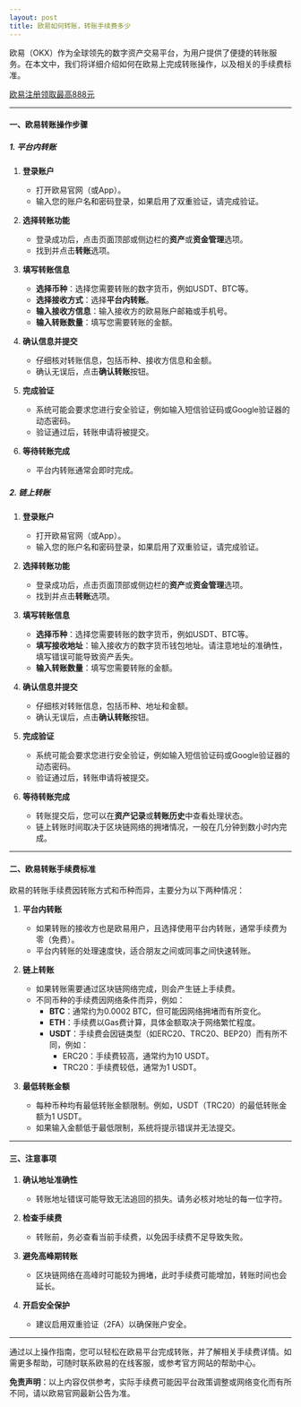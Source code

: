 ```yaml
---
layout: post
title: 欧易如何转账，转账手续费多少
---
```

欧易（OKX）作为全球领先的数字资产交易平台，为用户提供了便捷的转账服务。在本文中，我们将详细介绍如何在欧易上完成转账操作，以及相关的手续费标准。

<a class="register-button" href="#">欧易注册领取最高888元</a>

---

#### 一、欧易转账操作步骤

##### 1. 平台内转账

1. **登录账户**
   - 打开欧易官网（或App）。
   - 输入您的账户名和密码登录，如果启用了双重验证，请完成验证。

2. **选择转账功能**
   - 登录成功后，点击页面顶部或侧边栏的**资产**或**资金管理**选项。
   - 找到并点击**转账**选项。

3. **填写转账信息**
   - **选择币种**：选择您需要转账的数字货币，例如USDT、BTC等。
   - **选择接收方式**：选择**平台内转账**。
   - **输入接收方信息**：输入接收方的欧易账户邮箱或手机号。
   - **输入转账数量**：填写您需要转账的金额。

4. **确认信息并提交**
   - 仔细核对转账信息，包括币种、接收方信息和金额。
   - 确认无误后，点击**确认转账**按钮。

5. **完成验证**
   - 系统可能会要求您进行安全验证，例如输入短信验证码或Google验证器的动态密码。
   - 验证通过后，转账申请将被提交。

6. **等待转账完成**
   - 平台内转账通常会即时完成。

##### 2. 链上转账

1. **登录账户**
   - 打开欧易官网（或App）。
   - 输入您的账户名和密码登录，如果启用了双重验证，请完成验证。

2. **选择转账功能**
   - 登录成功后，点击页面顶部或侧边栏的**资产**或**资金管理**选项。
   - 找到并点击**转账**选项。

3. **填写转账信息**
   - **选择币种**：选择您需要转账的数字货币，例如USDT、BTC等。
   - **填写接收地址**：输入接收方的数字货币钱包地址。请注意地址的准确性，填写错误可能导致资产丢失。
   - **输入转账数量**：填写您需要转账的金额。

4. **确认信息并提交**
   - 仔细核对转账信息，包括币种、地址和金额。
   - 确认无误后，点击**确认转账**按钮。

5. **完成验证**
   - 系统可能会要求您进行安全验证，例如输入短信验证码或Google验证器的动态密码。
   - 验证通过后，转账申请将被提交。

6. **等待转账完成**
   - 转账提交后，您可以在**资产记录**或**转账历史**中查看处理状态。
   - 链上转账时间取决于区块链网络的拥堵情况，一般在几分钟到数小时内完成。

---

#### 二、欧易转账手续费标准

欧易的转账手续费因转账方式和币种而异，主要分为以下两种情况：

1. **平台内转账**
   - 如果转账的接收方也是欧易用户，且选择使用平台内转账，通常手续费为零（免费）。
   - 平台内转账的处理速度快，适合朋友之间或同事之间快速转账。

2. **链上转账**
   - 如果转账需要通过区块链网络完成，则会产生链上手续费。
   - 不同币种的手续费因网络条件而异，例如：
     - **BTC**：通常约为0.0002 BTC，但可能因网络拥堵而有所变化。
     - **ETH**：手续费以Gas费计算，具体金额取决于网络繁忙程度。
     - **USDT**：手续费会因链类型（如ERC20、TRC20、BEP20）而有所不同，例如：
       - ERC20：手续费较高，通常约为10 USDT。
       - TRC20：手续费较低，通常为1 USDT。

3. **最低转账金额**
   - 每种币种均有最低转账金额限制。例如，USDT（TRC20）的最低转账金额为1 USDT。
   - 如果输入金额低于最低限制，系统将提示错误并无法提交。

---

#### 三、注意事项

1. **确认地址准确性**
   - 转账地址错误可能导致无法追回的损失。请务必核对地址的每一位字符。

2. **检查手续费**
   - 转账前，务必查看当前手续费，以免因手续费不足导致失败。

3. **避免高峰期转账**
   - 区块链网络在高峰时可能较为拥堵，此时手续费可能增加，转账时间也会延长。

4. **开启安全保护**
   - 建议启用双重验证（2FA）以确保账户安全。

---

通过以上操作指南，您可以轻松在欧易平台完成转账，并了解相关手续费详情。如需更多帮助，可随时联系欧易的在线客服，或参考官方网站的帮助中心。

**免责声明**：以上内容仅供参考，实际手续费可能因平台政策调整或网络变化而有所不同，请以欧易官网最新公告为准。


